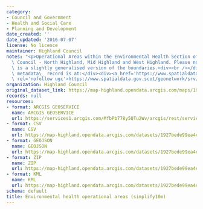 ```yaml
---
category:
- Council and Government
- Health and Social Care
- Planning and Development
date_created: ''
date_updated: '2016-07-07'
license: No licence
maintainer: Highland Council
notes: "<p>Operational Areas within the Environmental Health Section of The Highland\
  \ Council - North Highland, Mid Highland and West Highland. Please note that this\
  \ is a slightly generalised version of the boundaries.<div><br /></div><div>Gemini\
  \ metadata\_ record is at:</div><div><a href='https://www.spatialdata.gov.scot/geonetwork/srv/eng/catalog.search#/metadata/29f4dc28-5a56-4fad-b27e-12b74e159a17'\
  \ rel='nofollow ugc'>https://www.spatialdata.gov.scot/geonetwork/srv/eng/catalog.search#/metadata/29f4dc28-5a56-4fad-b27e-12b74e159a17</a></div></p>"
organization: Highland Council
original_dataset_link: https://map-highland.opendata.arcgis.com/maps/1927bede99ea4e66b3e5ea9b851bd483_0
records: null
resources:
- format: ARCGIS GEOSERVICE
  name: ARCGIS GEOSERVICE
  url: https://services1.arcgis.com/MfbPb778y5QTu2Wv/arcgis/rest/services/EnvironmentalHealth_OperationalAreas_simplify_10m/FeatureServer/0
- format: CSV
  name: CSV
  url: https://map-highland.opendata.arcgis.com/datasets/1927bede99ea4e66b3e5ea9b851bd483_0.csv?outSR=%7B%22latestWkid%22%3A3857%2C%22wkid%22%3A102100%7D
- format: GEOJSON
  name: GEOJSON
  url: https://map-highland.opendata.arcgis.com/datasets/1927bede99ea4e66b3e5ea9b851bd483_0.geojson?outSR=%7B%22latestWkid%22%3A3857%2C%22wkid%22%3A102100%7D
- format: ZIP
  name: ZIP
  url: https://map-highland.opendata.arcgis.com/datasets/1927bede99ea4e66b3e5ea9b851bd483_0.zip?outSR=%7B%22latestWkid%22%3A3857%2C%22wkid%22%3A102100%7D
- format: KML
  name: KML
  url: https://map-highland.opendata.arcgis.com/datasets/1927bede99ea4e66b3e5ea9b851bd483_0.kml?outSR=%7B%22latestWkid%22%3A3857%2C%22wkid%22%3A102100%7D
schema: default
title: Environmental health operational areas (simplify10m)
---
```

